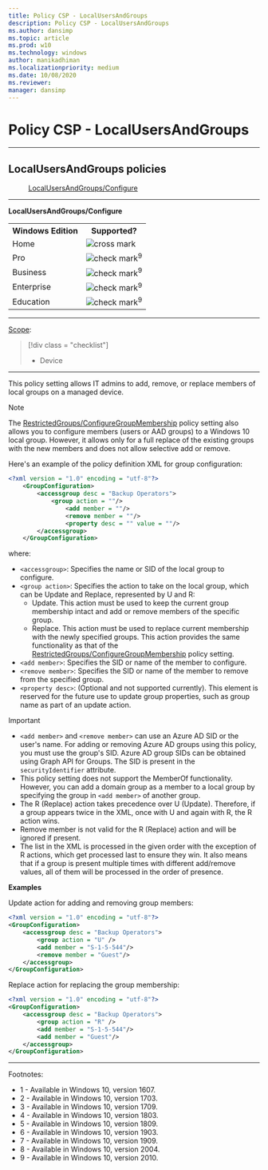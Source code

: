```yaml
---
title: Policy CSP - LocalUsersAndGroups
description: Policy CSP - LocalUsersAndGroups
ms.author: dansimp
ms.topic: article
ms.prod: w10
ms.technology: windows
author: manikadhiman
ms.localizationpriority: medium
ms.date: 10/08/2020
ms.reviewer: 
manager: dansimp
---
```


# Policy CSP - LocalUsersAndGroups


<hr/>

<!--Policies-->
## LocalUsersAndGroups policies  

<dl>
  <dd>
    <a href="#localusersandgroups-configure">LocalUsersAndGroups/Configure</a>
  </dd>
</dl>


<hr/>

<!--Policy-->
<a href="" id="localusersandgroups-configure"></a>**LocalUsersAndGroups/Configure**  

<!--SupportedSKUs-->
<table>
<tr>
    <th>Windows Edition</th>
    <th>Supported?</th>
</tr>
<tr>
    <td>Home</td>
    <td><img src="images/crossmark.png" alt="cross mark" /></td>
</tr>
<tr>
    <td>Pro</td>
    <td><img src="images/checkmark.png" alt="check mark" /><sup>9</sup></td>
</tr>
<tr>
    <td>Business</td>
    <td><img src="images/checkmark.png" alt="check mark" /><sup>9</sup></td>
</tr>
<tr>
    <td>Enterprise</td>
    <td><img src="images/checkmark.png" alt="check mark" /><sup>9</sup></td>
</tr>
<tr>
    <td>Education</td>
    <td><img src="images/checkmark.png" alt="check mark" /><sup>9</sup></td>
</tr>
</table>

<!--/SupportedSKUs-->
<hr/>

<!--Scope-->
[Scope](./policy-configuration-service-provider.md#policy-scope):

> [!div class = "checklist"]
> * Device

<hr/>

<!--/Scope-->
<!--Description-->
This policy setting allows IT admins to add, remove, or replace members of local groups on a managed device.

> [!NOTE]
> The [RestrictedGroups/ConfigureGroupMembership](./policy-csp-restrictedgroups.md#restrictedgroups-configuregroupmembership) policy setting also allows you to configure members (users or AAD groups) to a Windows 10 local group. However, it allows only for a full replace of the existing groups with the new members and does not allow selective add or remove.

Here's an example of the policy definition XML for group configuration:

```xml
<?xml version = "1.0" encoding = "utf-8"?>
    <GroupConfiguration>
        <accessgroup desc = "Backup Operators">
            <group action = ""/> 
                <add member = ""/>
                <remove member = ""/>
                <property desc = "" value = ""/> 
        </accessgroup>
    </GroupConfiguration>
```

where:

- `<accessgroup>`: Specifies the name or SID of the local group to configure.
- `<group action>`: Specifies the action to take on the local group, which can be Update and Replace, represented by U and R: 
    - Update. This action must be used to keep the current group membership intact and add or remove members of the specific group.
    - Replace. This action must be used to replace current membership with the newly specified groups. This action provides the same functionality as that of the [RestrictedGroups/ConfigureGroupMembership](./policy-csp-restrictedgroups.md#restrictedgroups-configuregroupmembership) policy setting.
- `<add member>`: Specifies the SID or name of the member to configure.
- `<remove member>`: Specifies the SID or name of the member to remove from the specified group.
- `<property desc>`: (Optional and not supported currently). This element is reserved for the future use to update group properties, such as group name as part of an update action.

> [!IMPORTANT]
> - `<add member>` and `<remove member>` can use an Azure AD SID or the user's name. For adding or removing Azure AD groups using this policy, you must use the group's SID. Azure AD group SIDs can be obtained using Graph API for Groups. The SID is present in the `securityIdentifier` attribute. 
> - This policy setting does not support the MemberOf functionality. However, you can add a domain group as a member to a local group by specifying the group in `<add member>` of another group.
> - The R (Replace) action takes precedence over U (Update). Therefore, if a group appears twice in the XML, once with U and again with R, the R action wins.
> - Remove member is not valid for the R (Replace) action and will be ignored if present.
> - The list in the XML is processed in the given order with the exception of R actions, which get processed last to ensure they win. It also means that if a group is present multiple times with different add/remove values, all of them will be processed in the order of presence.

<!--/Description-->
<!--SupportedValues-->
<!--/SupportedValues-->
<!--Example-->

**Examples**

Update action for adding and removing group members:

```xml
<?xml version = "1.0" encoding = "utf-8"?> 
<GroupConfiguration> 
    <accessgroup desc = "Backup Operators"> 
        <group action = "U" /> 
        <add member = "S-1-5-544"/> 
        <remove member = "Guest"/> 
    </accessgroup> 
</GroupConfiguration>
```

Replace action for replacing the group membership:

```xml
<?xml version = "1.0" encoding = "utf-8"?> 
<GroupConfiguration>
    <accessgroup desc = "Backup Operators">
        <group action = "R" />
        <add member = "S-1-5-544"/>
        <add member = "Guest"/>
    </accessgroup>
</GroupConfiguration>
```
<!--/Example-->
<!--Validation-->

<!--/Validation-->
<!--/Policy-->
<hr/>

Footnotes:

- 1 - Available in Windows 10, version 1607.
- 2 - Available in Windows 10, version 1703.
- 3 - Available in Windows 10, version 1709.
- 4 - Available in Windows 10, version 1803.
- 5 - Available in Windows 10, version 1809.
- 6 - Available in Windows 10, version 1903.
- 7 - Available in Windows 10, version 1909.
- 8 - Available in Windows 10, version 2004.
- 9 - Available in Windows 10, version 2010.

<!--/Policies-->
